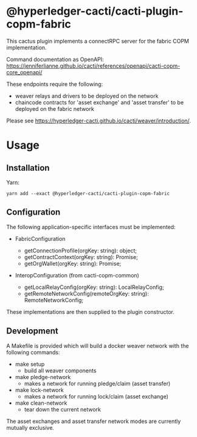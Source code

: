 # @hyperledger-cacti/cacti-plugin-copm-fabric

This cactus plugin implements a connectRPC server for the fabric COPM implementation.

Command documentation as OpenAPI:
https://jenniferlianne.github.io/cacti/references/openapi/cacti-copm-core_openapi/

These endpoints require the following:

- weaver relays and drivers to be deployed on the network
- chaincode contracts for 'asset exchange' and 'asset transfer' to be deployed on the fabric network
  
Please see https://hyperledger-cacti.github.io/cacti/weaver/introduction/.


# Usage

## Installation

Yarn: 

    yarn add --exact @hyperledger-cacti/cacti-plugin-copm-fabric


## Configuration

The following application-specific interfaces must be implemented:

-  FabricConfiguration
   -    getConnectionProfile(orgKey: string): object;
   -    getContractContext(orgKey: string): Promise<FabricContractContext>;
   -    getOrgWallet(orgKey: string): Promise<Wallet>;

-  InteropConfiguration (from cacti-copm-common)
   -    getLocalRelayConfig(orgKey: string): LocalRelayConfig;
   -    getRemoteNetworkConfig(remoteOrgKey: string): RemoteNetworkConfig;

  These implementations are then supplied to the plugin constructor. 

## Development

A Makefile is provided which will build a docker weaver network with the following commands:

- make setup
  - build all weaver components
- make pledge-network
  - makes a network for running pledge/claim (asset transfer)
- make lock-network
  - makes a network for running lock/claim (asset exchange)
- make clean-network
  - tear down the current network
  
The asset exchanges and asset transfer network modes are currently mutually exclusive.
  
  